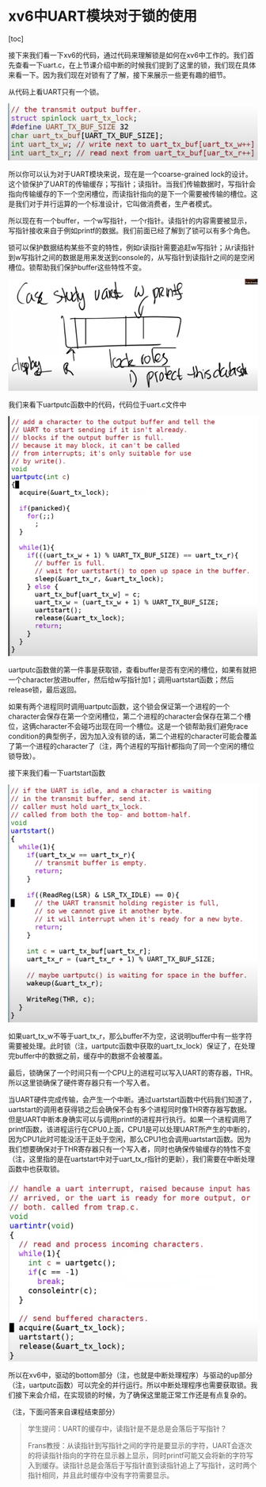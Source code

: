 # xv6中UART模块对于锁的使用

[toc]

接下来我们看一下xv6的代码，通过代码来理解锁是如何在xv6中工作的。我们首先查看一下uart.c，在上节课介绍中断的时候我们提到了这里的锁，我们现在具体来看一下。因为我们现在对锁有了了解，接下来展示一些更有趣的细节。

从代码上看UART只有一个锁。

![img](.assets/image%20(466).png)

所以你可以认为对于UART模块来说，现在是一个coarse-grained lock的设计。这个锁保护了UART的传输缓存；写指针；读指针。当我们传输数据时，写指针会指向传输缓存的下一个空闲槽位，而读指针指向的是下一个需要被传输的槽位。这是我们对于并行运算的一个标准设计，它叫做消费者，生产者模式。

所以现在有一个buffer，一个w写指针，一个r指针。读指针的内容需要被显示，写指针接收来自于例如printf的数据。我们前面已经了解到了锁可以有多个角色。

锁可以保护数据结构某些不变的特性，例如r读指针需要追赶w写指针；从r读指针到w写指针之间的数据是用来发送到console的，从写指针到读指针之间的是空闲槽位。锁帮助我们保护buffer这些特性不变。

![img](.assets/image%20(526).png)

我们来看下uartputc函数中的代码，代码位于uart.c文件中

![img](.assets/image%20(494)%20(1).png)

uartputc函数做的第一件事是获取锁，查看buffer是否有空闲的槽位，如果有就把一个character放进buffer，然后给w写指针加1；调用uartstart函数；然后release锁，最后返回。

如果有两个进程同时调用uartputc函数，这个锁会保证第一个进程的一个character会保存在第一个空闲槽位，第二个进程的character会保存在第二个槽位，这俩character不会碰巧出现在同一个槽位。这是一个锁帮助我们避免race  condition的典型例子，因为加入没有锁的话，第二个进程的character可能会覆盖了第一个进程的character了（注，两个进程的写指针都指向了同一个空闲的槽位锁导致）。

接下来我们看一下uartstart函数

![img](.assets/image%20(536).png)

如果uart_tx_w不等于uart_tx_r，那么buffer不为空，这说明buffer中有一些字符需要被处理。此时锁（注，uartputc函数中获取的uart_tx_lock）保证了，在处理完buffer中的数据之前，缓存中的数据不会被覆盖。

最后，锁确保了一个时间只有一个CPU上的进程可以写入UART的寄存器，THR。所以这里锁确保了硬件寄存器只有一个写入者。

当UART硬件完成传输，会产生一个中断。通过uartstart函数中代码我们知道了，uartstart的调用者获得锁之后会确保不会有多个进程同时像THR寄存器写数据。但是UART中断本身确实可以与调用printf的进程并行执行。如果一个进程调用了printf函数，该进程运行在CPU0上面，CPU1是可以处理UART所产生的中断的，因为CPU1此时可能没活干正处于空闲，那么CPU1也会调用uartstart函数。因为我们想要确保对于THR寄存器只有一个写入者，同时也确保传输缓存的特性不变（注，这里指的是在uartstart中对于uart_tx_r指针的更新），我们需要在中断处理函数中也获取锁。

![img](.assets/image%20(449).png)



所以在xv6中，驱动的bottom部分（注，也就是中断处理程序）与驱动的up部分（注，uartputc函数）可以完全的并行运行。所以中断处理程序也需要获取锁。我们接下来会介绍，在实现锁的时候，为了确保这里能正常工作还是有点复杂的。

（注，下面问答来自课程结束部分）

> 学生提问：UART的缓存中，读指针是不是总是会落后于写指针？
>
> Frans教授：从读指针到写指针之间的字符是要显示的字符，UART会逐次的将读指针指向的字符在显示器上显示，同时printf可能又会将新的字符写入到缓存。读指针总是会落后于写指针直到读指针追上了写指针，这时两个指针相同，并且此时缓存中没有字符需要显示。